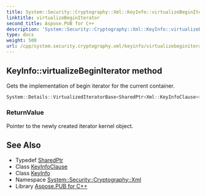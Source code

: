 ```yaml
---
title: System::Security::Cryptography::Xml::KeyInfo::virtualizeBeginIterator method
linktitle: virtualizeBeginIterator
second_title: Aspose.PUB for C++
description: 'System::Security::Cryptography::Xml::KeyInfo::virtualizeBeginIterator method. Gets the implementation of begin iterator for the current container in C++.'
type: docs
weight: 500
url: /cpp/system.security.cryptography.xml/keyinfo/virtualizebeginiterator/
---
```

## KeyInfo::virtualizeBeginIterator method


Gets the implementation of begin iterator for the current container.

```cpp
System::Details::VirtualizedIteratorBase<SharedPtr<Xml::KeyInfoClause>> * System::Security::Cryptography::Xml::KeyInfo::virtualizeBeginIterator() override
```


### ReturnValue

Pointer to the newly created iterator kernel object.

## See Also

* Typedef [SharedPtr](../../../system/sharedptr/)
* Class [KeyInfoClause](../../keyinfoclause/)
* Class [KeyInfo](../)
* Namespace [System::Security::Cryptography::Xml](../../)
* Library [Aspose.PUB for C++](../../../)
